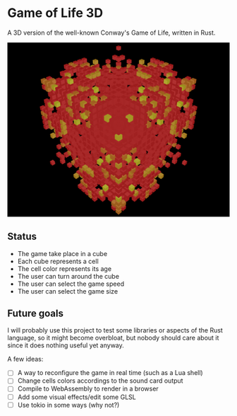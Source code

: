 Game of Life 3D
===============

A 3D version of the well-known Conway's Game of Life, written in Rust.

![Screenshot](screenshot.png)


Status
------

* The game take place in a cube
* Each cube represents a cell
* The cell color represents its age
* The user can turn around the cube
* The user can select the game speed
* The user can select the game size


Future goals
------------

I will probably use this project to test some libraries or aspects of the Rust
language, so it might become overbloat, but nobody should care about it since
it does nothing useful yet anyway.

A few ideas:

- [ ] A way to reconfigure the game in real time (such as a Lua shell)
- [ ] Change cells colors accordings to the sound card output
- [ ] Compile to WebAssembly to render in a browser
- [ ] Add some visual effects/edit some GLSL
- [ ] Use tokio in some ways (why not?)
